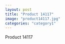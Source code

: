 ```yaml
---
layout: post
title: "Product 14117"
image: "product14117.jpg"
categories: "category1"
---
```

Product 14117
